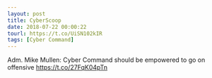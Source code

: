 ```yaml
---
layout: post
title: CyberScoop
date: 2018-07-22 00:00:22
tourl: https://t.co/UiSN102kIR
tags: [Cyber Command]
---
```

Adm. Mike Mullen: Cyber Command should be empowered to go on offensive https://t.co/27FqK04pTn